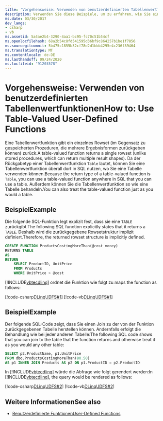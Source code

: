 ```yaml
---
title: 'Vorgehensweise: Verwenden von benutzerdefinierten Tabellenwertfunktionen'
description: Verwenden Sie diese Beispiele, um zu erfahren, wie Sie eine Tabellenwert Funktion erstellen, die ein einzelnes Rowset zurückgibt. Verwenden Sie eine solche Tabellenwert Funktion genau wie eine Tabelle.
ms.date: 03/30/2017
dev_langs:
- csharp
- vb
ms.assetid: 5a4ae2b4-3290-4aa1-bc95-fc70c51b54cf
ms.openlocfilehash: 68a2b54c8fd541595d36bf9c864257b1be1f7856
ms.sourcegitcommit: 5b475c1855b32cf78d2d1bbb4295e4c236f39464
ms.translationtype: MT
ms.contentlocale: de-DE
ms.lasthandoff: 09/24/2020
ms.locfileid: "91203578"
---
```

# <a name="how-to-use-table-valued-user-defined-functions"></a><span data-ttu-id="b0053-104">Vorgehensweise: Verwenden von benutzerdefinierten Tabellenwertfunktionen</span><span class="sxs-lookup"><span data-stu-id="b0053-104">How to: Use Table-Valued User-Defined Functions</span></span>

<span data-ttu-id="b0053-105">Eine Tabellenwertfunktion gibt ein einzelnes Rowset (im Gegensatz zu gespeicherten Prozeduren, die mehrere Ergebnisformen zurückgeben können) zurück.</span><span class="sxs-lookup"><span data-stu-id="b0053-105">A table-valued function returns a single rowset (unlike stored procedures, which can return multiple result shapes).</span></span> <span data-ttu-id="b0053-106">Da der Rückgabetyp einer Tabellenwertfunktion `Table` lautet, können Sie eine Tabellenwertfunktion überall dort in SQL nutzen, wo Sie eine Tabelle verwenden können.</span><span class="sxs-lookup"><span data-stu-id="b0053-106">Because the return type of a table-valued function is `Table`, you can use a table-valued function anywhere in SQL that you can use a table.</span></span> <span data-ttu-id="b0053-107">Außerdem können Sie die Tabellenwertfunktion so wie eine Tabelle behandeln.</span><span class="sxs-lookup"><span data-stu-id="b0053-107">You can also treat the table-valued function just as you would a table.</span></span>  
  
## <a name="example"></a><span data-ttu-id="b0053-108">Beispiel</span><span class="sxs-lookup"><span data-stu-id="b0053-108">Example</span></span>  

 <span data-ttu-id="b0053-109">Die folgende SQL-Funktion legt explizit fest, dass sie eine `TABLE` zurückgibt.</span><span class="sxs-lookup"><span data-stu-id="b0053-109">The following SQL function explicitly states that it returns a `TABLE`.</span></span> <span data-ttu-id="b0053-110">Deshalb wird die zurückgegebene Rowsetstruktur implizit definiert.</span><span class="sxs-lookup"><span data-stu-id="b0053-110">Therefore, the returned rowset structure is implicitly defined.</span></span>  
  
```sql
CREATE FUNCTION ProductsCostingMoreThan(@cost money)  
RETURNS TABLE  
AS  
RETURN  
    SELECT ProductID, UnitPrice  
    FROM Products  
    WHERE UnitPrice > @cost  
```  
  
 [!INCLUDE[vbtecdlinq](../../../../../../includes/vbtecdlinq-md.md)] <span data-ttu-id="b0053-111">ordnet die Funktion wie folgt zu:</span><span class="sxs-lookup"><span data-stu-id="b0053-111">maps the function as follows:</span></span>  
  
 [!code-csharp[DLinqUDFS#1](../../../../../../samples/snippets/csharp/VS_Snippets_Data/DLinqUDFS/cs/northwind-tfunc.cs#1)]
 [!code-vb[DLinqUDFS#1](../../../../../../samples/snippets/visualbasic/VS_Snippets_Data/DLinqUDFS/vb/northwind-tfunc.vb#1)]  
  
## <a name="example"></a><span data-ttu-id="b0053-112">Beispiel</span><span class="sxs-lookup"><span data-stu-id="b0053-112">Example</span></span>  

 <span data-ttu-id="b0053-113">Der folgende SQL-Code zeigt, dass Sie einen Join zu der von der Funktion zurückgegebenen Tabelle herstellen können. Andernfalls erfolgt die Behandlung wie bei jeder anderen Tabelle:</span><span class="sxs-lookup"><span data-stu-id="b0053-113">The following SQL code shows that you can join to the table that the function returns and otherwise treat it as you would any other table:</span></span>  
  
```sql
SELECT p2.ProductName, p1.UnitPrice  
FROM dbo.ProductsCostingMoreThan(80.50)  
AS p1 INNER JOIN Products AS p2 ON p1.ProductID = p2.ProductID  
```  
  
 <span data-ttu-id="b0053-114">In [!INCLUDE[vbtecdlinq](../../../../../../includes/vbtecdlinq-md.md)] würde die Abfrage wie folgt gerendert werden:</span><span class="sxs-lookup"><span data-stu-id="b0053-114">In [!INCLUDE[vbtecdlinq](../../../../../../includes/vbtecdlinq-md.md)], the query would be rendered as follows:</span></span>  
  
 [!code-csharp[DLinqUDFS#2](../../../../../../samples/snippets/csharp/VS_Snippets_Data/DLinqUDFS/cs/Program.cs#2)]
 [!code-vb[DLinqUDFS#2](../../../../../../samples/snippets/visualbasic/VS_Snippets_Data/DLinqUDFS/vb/Module1.vb#2)]  
  
## <a name="see-also"></a><span data-ttu-id="b0053-115">Weitere Informationen</span><span class="sxs-lookup"><span data-stu-id="b0053-115">See also</span></span>

- [<span data-ttu-id="b0053-116">Benutzerdefinierte Funktionen</span><span class="sxs-lookup"><span data-stu-id="b0053-116">User-Defined Functions</span></span>](user-defined-functions.md)
